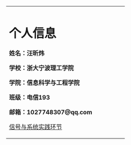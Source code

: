 <table border="0">
  <tr>
    <td width="75%">
  <h1>个人信息</h1>
  <p><b>姓名：汪昕炜</b></p>
  <p><b>学校：浙大宁波理工学院</b></p>
  <p><b>学院：信息科学与工程学院</b></p>
  <p><b>班级：电信193</b></p>
  <p><b>邮箱：1027748307@qq.com</b></p>
  
<p>
<!--<p1><a href="https://github.com/1027748307/1027748307.github.io">信号与系统实践环节</a></p1><br>
-->
<p1><a href="https://github.com/1027748307/1027748307.github.io">信号与系统实践环节</a></p1><br>
</p>
